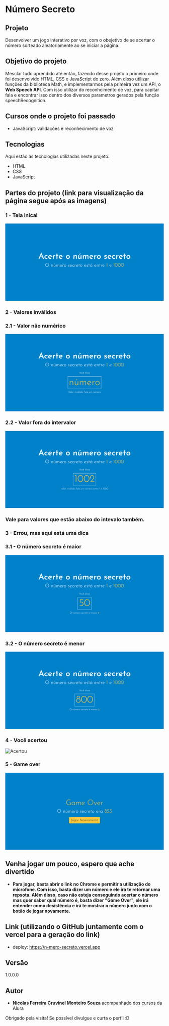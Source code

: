 <h1>Número Secreto</h1>

## Projeto

Desenvolver um jogo interativo por voz, com o obejetivo de se acertar o número sorteado aleatoriamente ao se iniciar a página.

## Objetivo do projeto

Mesclar tudo aprendido até então, fazendo desse projeto o primeiro onde foi desenvolvido HTML, CSS e JavaScript do zero. Além disso utilizar funções da biblioteca Math, e implementarmos pela primeira vez um API, o **Web Speech API**. Com isso utilizar do reconhcimento de voz, para capitar fala e encontrar isso dentro dos diversos parametros gerados pela função speechRecognition.

## Cursos onde o projeto foi passado

* JavaScript: validações e reconhecimento de voz

## Tecnologias

Aqui estão as tecnologias utilizadas neste projeto.

* HTML
* CSS
* JavaScript


## Partes do projeto (link para visualização da página segue após as imagens)

### 1 - Tela inical

![inicio](https://github.com/NicolasFCruvinel/Trilha_Full_Stack/blob/main/Front-End/2.JavaScript%20para%20front%20end/4.Numero%20secreto/assets/img/img_README/tela_inicial.png)

### 2 - Valores inválidos

### 2.1 - Valor não numérico

![inválido](https://github.com/NicolasFCruvinel/Trilha_Full_Stack/blob/main/Front-End/2.JavaScript%20para%20front%20end/4.Numero%20secreto/assets/img/img_README/diga_um_numero.png)

### 2.2 - Valor fora do intervalor 

![inválido](https://github.com/NicolasFCruvinel/Trilha_Full_Stack/blob/main/Front-End/2.JavaScript%20para%20front%20end/4.Numero%20secreto/assets/img/img_README/numero_fora_do_intervalo.png)

### Vale para valores que estão abaixo do intevalo também.

### 3 - Errou, mas aqui está uma dica 

### 3.1 - O número secreto é maior 

![Errou](https://github.com/NicolasFCruvinel/Trilha_Full_Stack/blob/main/Front-End/2.JavaScript%20para%20front%20end/4.Numero%20secreto/assets/img/img_README/Numero_menor.png)

### 3.2 - O número secreto é menor

![Errou](https://github.com/NicolasFCruvinel/Trilha_Full_Stack/blob/main/Front-End/2.JavaScript%20para%20front%20end/4.Numero%20secreto/assets/img/img_README/numero_maior.png)

### 4 - Você acertou 

![Acertou](https://github.com/NicolasFCruvinel/Trilha_Full_Stack/blob/main/Front-End/2.JavaScript%20para%20front%20end/4.Numero%20secreto/assets/img/img_README/Você_acertou.png)

### 5 - Game over

![GameOver](https://github.com/NicolasFCruvinel/Trilha_Full_Stack/blob/main/Front-End/2.JavaScript%20para%20front%20end/4.Numero%20secreto/assets/img/img_README/Game_Over.png)


## Venha jogar um pouco, espero que ache divertido

* **Para jogar, basta abrir o link no Chrome e permitir a utilização do microfone. Com isso, basta dizer um número e ele irá te retornar uma repsota. Além disso, caso não esteja conseguindo acertar o número mas quer saber qual número é, basta dizer "Game Over", ele irá entender como desistência e irá te mostrar o número junto com o botão de jogar novamente.**

## Link (utilizando o GitHub juntamente com o vercel para a geração do link)
  - deploy: https://n-mero-secreto.vercel.app


  ## Versão

  1.0.0.0


  ## Autor

  * **Nicolas Ferreira Cruvinel Monteiro Souza** acompanhado dos cursos da Alura 

 Obrigado pela visita! Se possível divulgue e curta o perfil :D

